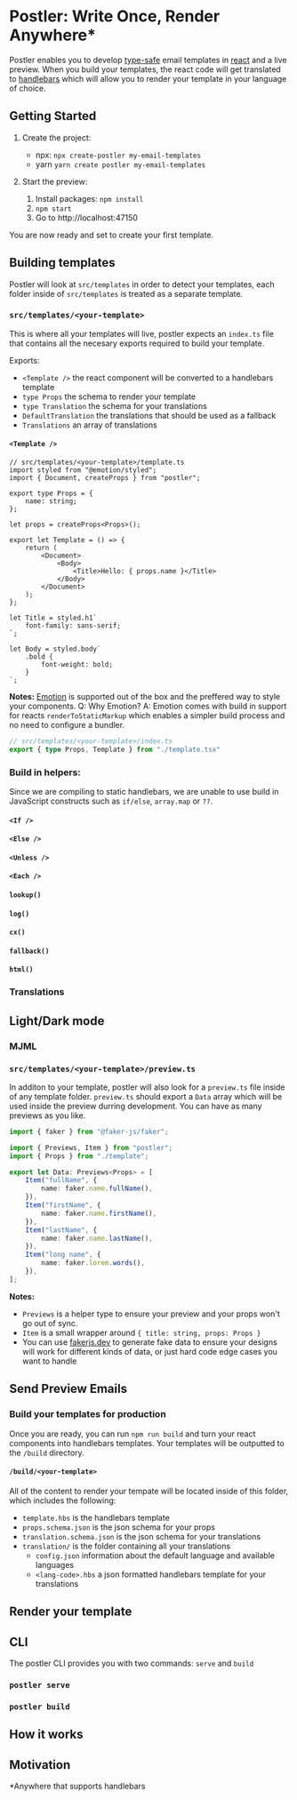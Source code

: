 # Postler: Write Once, Render Anywhere*

Postler enables you to develop [type-safe](https://www.typescriptlang.org/) email templates in [react](https://reactjs.org/) and a live
preview. When you build your templates, the react code will get translated to
[handlebars](https://handlebarsjs.com) which will allow you to render your template in your language of
choice.

## Getting Started
1. Create the project:
	- npx: `npx create-postler my-email-templates`
	- yarn `yarn create postler my-email-templates`

2. Start the preview:
	1. Install packages: `npm install`
	2. `npm start`
	3. Go to http://localhost:47150

You are now ready and set to create your first template.

## Building templates
Postler will look at `src/templates` in order to detect your templates, each folder inside of `src/templates` is treated as a separate template. 

### `src/templates/<your-template>`
This is where all your templates will live, postler expects an `index.ts` file that contains all the necesary exports required to build your template. 

Exports:
- `<Template />` the react component will be converted to a handlebars template
- `type Props` the schema to render your template
- `type Translation` the schema for your translations
- `DefaultTranslation` the translations that should be used as a fallback
- `Translations` an array of translations

#### `<Template />`
```tsx
// src/templates/<your-template>/template.ts
import styled from "@emotion/styled";
import { Document, createProps } from "postler";

export type Props = {
	name: string;
};

let props = createProps<Props>();

export let Template = () => {
	return (
		<Document>
			<Body>
				<Title>Hello: { props.name }</Title>
			</Body>
		</Document>
	);
};

let Title = styled.h1`
	font-family: sans-serif;
`;

let Body = styled.body`
	.bold {
		font-weight: bold;
	}
`;
```

**Notes:**
[Emotion](https://emotion.sh) is supported out of the box and the preffered way to style your components.
Q: Why Emotion?
A: Emotion comes with build in support for reacts `renderToStaticMarkup` which enables a simpler build process and no need to configure a bundler.

```ts
// src/templates/<your-template>/index.ts
export { type Props, Template } from "./template.tsx"
```

### Build in helpers:
Since we are compiling to static handlebars, we are unable to use build in JavaScript constructs such as `if/else`, `array.map` or `??`.
#### `<If />`
#### `<Else />`
#### `<Unless />`
#### `<Each />`
#### `lookup()`
#### `log()`
#### `cx()`
#### `fallback()`
#### `html()`

### Translations

## Light/Dark mode

### MJML



### `src/templates/<your-template>/preview.ts`
In additon to your template, postler will also look for a `preview.ts` file inside of any template folder. `preview.ts` should export a `Data` array which will be used inside the preview durring development. You can have as many previews as you like.

```ts
import { faker } from "@faker-js/faker";

import { Previews, Item } from "postler";
import { Props } from "./template";

export let Data: Previews<Props> = [
	Item("fullName", {
		name: faker.name.fullName(),
	}),
	Item("firstName", {
		name: faker.name.firstName(),
	}),
	Item("lastName", {
		name: faker.name.lastName(),
	}),
	Item("long name", {
		name: faker.lorem.words(),
	}),
];
```

**Notes:**
- `Previews` is a helper type to ensure your preview and your props won't go out of sync.
- `Item` is a small wrapper around `{ title: string, props: Props }`
- You can use [fakerjs.dev](https://fakerjs.dev/) to generate fake data to ensure your designs will work for different kinds of data, or just hard code edge cases you want to handle

## Send Preview Emails


### Build your templates for production
Once you are ready, you can run `npm run build` and turn your react components into handlebars templates. Your templates will be outputted to the `/build` directory. 

#### `/build/<your-template>`
All of the content to render your tempate will be located inside of this folder, which includes the following:
- `template.hbs` is the handlebars template
- `props.schema.json` is the json schema for your props
- `translation.schema.json` is the json schema for your translations
- `translation/` is the folder containing all your translations
	- `config.json` information about the default language and available languages
	- `<lang-code>.hbs` a json formatted handlebars template for your translations


## Render your template

## CLI
The postler CLI provides you with two commands: `serve` and `build`
### `postler serve`


### `postler build`


## How it works

## Motivation


\*Anywhere that supports handlebars
